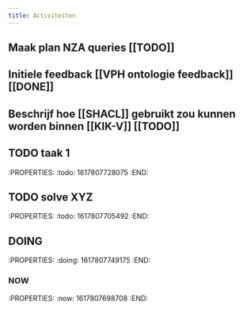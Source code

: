 ```yaml
---
title: Activiteiten
---
```


## Maak plan NZA queries [[TODO]]
## Initiele feedback [[VPH ontologie feedback]] [[DONE]]
## Beschrijf hoe [[SHACL]] gebruikt zou kunnen worden binnen [[KIK-V]] [[TODO]]
## TODO taak 1
:PROPERTIES:
:todo: 1617807728075
:END:
## TODO solve XYZ
:PROPERTIES:
:todo: 1617807705492
:END:
## DOING 
:PROPERTIES:
:doing: 1617807749175
:END:
### NOW
:PROPERTIES:
:now: 1617807698708
:END:
##
